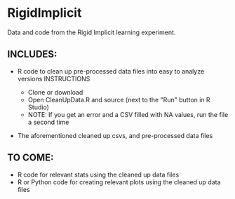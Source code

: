 # RigidImplicit
Data and code from the Rigid Implicit learning experiment.

## INCLUDES:

* R code to clean up pre-processed data files into easy to analyze versions
  INSTRUCTIONS
  + Clone or download
  + Open CleanUpData.R and source (next to the "Run" button in R Studio)
  + NOTE: If you get an error and a CSV filled with NA values, run the file a second time
  
* The aforementioned cleaned up csvs, and pre-processed data files

## TO COME:

* R code for relevant stats using the cleaned up data files
* R or Python code for creating relevant plots using the cleaned up data files